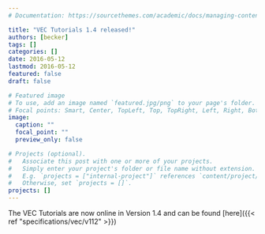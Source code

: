 ```yaml
---
# Documentation: https://sourcethemes.com/academic/docs/managing-content/

title: "VEC Tutorials 1.4 released!"
authors: [becker]
tags: []
categories: []
date: 2016-05-12
lastmod: 2016-05-12
featured: false
draft: false

# Featured image
# To use, add an image named `featured.jpg/png` to your page's folder.
# Focal points: Smart, Center, TopLeft, Top, TopRight, Left, Right, BottomLeft, Bottom, BottomRight.
image:
  caption: ""
  focal_point: ""
  preview_only: false

# Projects (optional).
#   Associate this post with one or more of your projects.
#   Simply enter your project's folder or file name without extension.
#   E.g. `projects = ["internal-project"]` references `content/project/deep-learning/index.md`.
#   Otherwise, set `projects = []`.
projects: []
---
```

The VEC Tutorials are now online in Version 1.4 and can be found [here]({{< ref "specifications/vec/v112" >}})